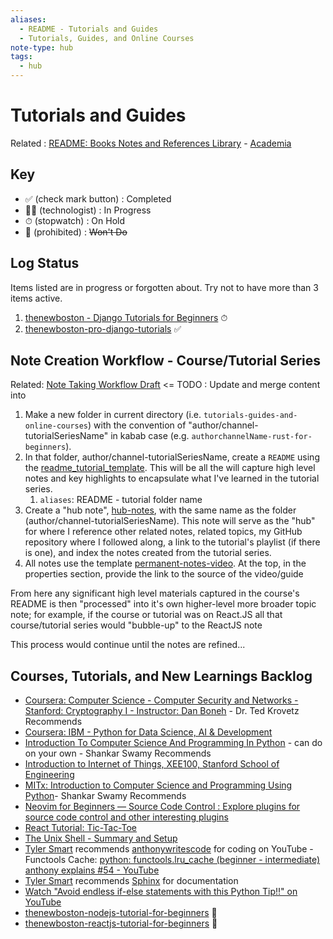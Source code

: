 ```yaml
---
aliases:
  - README - Tutorials and Guides
  - Tutorials, Guides, and Online Courses
note-type: hub
tags:
  - hub
---
```


# Tutorials and Guides

Related : [README: Books Notes and References Library](../Book%20Notes%20and%20References%20Library%20📚/README.md) - [Academia](../4-hub-notes-🚉/Academia.md)

## Key

- ✅ (check mark button) : Completed
- 🧑‍💻 (technologist) : In Progress
- ⏱ (stopwatch) : On Hold
- 🚫 (prohibited) : ~~Won't Do~~

## Log Status

Items listed are in progress or forgotten about. Try not to have more than 3 items active.

1. [thenewboston - Django Tutorials for Beginners](thenewboston-django-tutorial-for-beginners/thenewboston-django-tutorial-for-beginners.md) ⏱
2. [thenewboston-pro-django-tutorials](thenewboston-pro-django-tutorials/thenewboston-pro-django-tutorials.md) ✅

## Note Creation Workflow - Course/Tutorial Series

Related: [Note Taking Workflow Draft](../_inbox/Note%20Taking%20Workflow%20Draft.md) <= TODO : Update and merge content into

1. Make a new folder in current directory (i.e. `tutorials-guides-and-online-courses`)
   with the convention of "author/channel-tutorialSeriesName" in kabab case
   (e.g. `authorchannelName-rust-for-beginners`).
2. In that folder, author/channel-tutorialSeriesName, create a `README` using
   the [readme_tutorial_template](../_templates/readme_tutorial_template.md).
   This will be all the will capture high level notes and key highlights to
   encapsulate what I've learned in the tutorial series.
   1. `aliases`: README - tutorial folder name
3. Create a "hub note", [hub-notes](../_templates/hub-notes.md), with the same name as the folder
   (author/channel-tutorialSeriesName). This note will serve as the "hub" for where I
   reference other related notes, related topics, my GitHub repository where I followed along,
   a link to the tutorial's playlist (if there is one), and index the notes created from
   the tutorial series.
4. All notes use the template [permanent-notes-video](../_templates/permanent-notes-video.md).
   At the top, in the properties section, provide the link to the source of the video/guide

From here any significant high level materials captured in the course's README is then
"processed" into it's own higher-level more broader topic note; for example, if the course
or tutorial was on React.JS all that course/tutorial series would "bubble-up" to the
ReactJS note

This process would continue until the notes are refined...

## Courses, Tutorials, and New Learnings Backlog

- [Coursera: Computer Science - Computer Security and Networks - Stanford: Cryptography I - Instructor: Dan Boneh](https://www.coursera.org/learn/crypto) - Dr. Ted Krovetz Recommends
- [Coursera: IBM - Python for Data Science, AI & Development](https://www.coursera.org/learn/python-for-applied-data-science-ai)
- [Introduction To Computer Science And Programming In Python](https://ocw.mit.edu/courses/6-0001-introduction-to-computer-science-and-programming-in-python-fall-2016/) - can do on your own - Shankar Swamy Recommends
- [Introduction to Internet of Things, XEE100, Stanford School of Engineering](https://online.stanford.edu/courses/xee100-introduction-internet-things)
- [MITx: Introduction to Computer Science and Programming Using Python](https://www.edx.org/learn/computer-science/massachusetts-institute-of-technology-introduction-to-computer-science-and-programming-using-python?index=product&queryID=3420e438ac2d916d1f5c8f3486fc69a0&position=1&results_level=first-level-results&term=introduction+to+computer+science+mit&objectID=course-956319ec-8665-4039-8bc6-32c9a9aea5e9&campaign=Introduction+to+Computer+Science+and+Programming+Using+Python&source=edX&product_category=course&placement_url=https%3A%2F%2Fwww.edx.org%2Fsearch)- Shankar Swamy Recommends
- [Neovim for Beginners — Source Code Control : Explore plugins for source code control and other interesting plugins](https://alpha2phi.medium.com/neovim-for-beginners-source-code-control-71139e4513a1)
- [React Tutorial: Tic-Tac-Toe](https://react.dev/learn/tutorial-tic-tac-toe)
- [The Unix Shell - Summary and Setup](https://swcarpentry.github.io/shell-novice/)
- [Tyler Smart](https://github.com/tjsmart) recommends [anthonywritescode](https://www.youtube.com/@anthonywritescode) for coding on YouTube - Functools Cache: [python: functools.lru_cache (beginner - intermediate) anthony explains #54 - YouTube](https://www.youtube.com/watch?v=K0Q5twtYxWY)
- [Tyler Smart](https://github.com/tjsmart) recommends [Sphinx](https://pypi.org/project/Sphinx/) for documentation
- [Watch "Avoid endless if-else statements with this Python Tip!!" on YouTube](https://youtube.com/shorts/UFdEp9wrtOY?feature=share)
- [thenewboston-nodejs-tutorial-for-beginners](thenewboston-nodejs-tutorial-for-beginners/thenewboston-nodejs-tutorial-for-beginners.md) 🚫
- [thenewboston-reactjs-tutorial-for-beginners](thenewboston-reactjs-tutorial-for-beginners/thenewboston-reactjs-tutorial-for-beginners.md) 🚫
